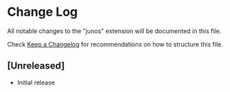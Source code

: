 # Change Log
All notable changes to the "junos" extension will be documented in this file.

Check [Keep a Changelog](http://keepachangelog.com/) for recommendations on how to structure this file.

## [Unreleased]
- Initial release